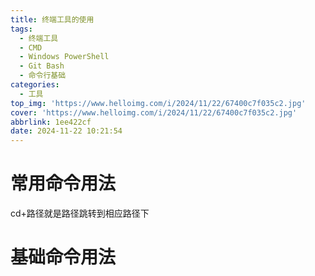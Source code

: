 ```yaml
---
title: 终端工具的使用
tags:
  - 终端工具
  - CMD
  - Windows PowerShell
  - Git Bash
  - 命令行基础
categories:
  - 工具
top_img: 'https://www.helloimg.com/i/2024/11/22/67400c7f035c2.jpg'
cover: 'https://www.helloimg.com/i/2024/11/22/67400c7f035c2.jpg'
abbrlink: 1ee422cf
date: 2024-11-22 10:21:54
---
```

# 常用命令用法
cd+路径就是路径跳转到相应路径下

# 基础命令用法